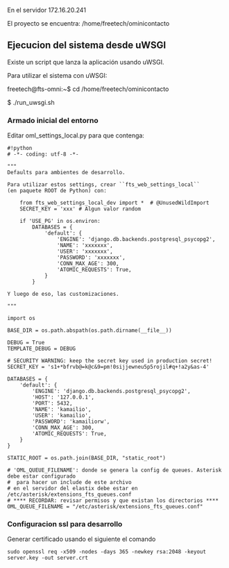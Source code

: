En el servidor 172.16.20.241

El proyecto se encuentra: /home/freetech/ominicontacto

Ejecucion del sistema desde uWSGI
---------------------------------

Existe un script que lanza la aplicación usando uWSGI.

Para utilizar el sistema con uWSGI:

freetech@fts-omni:~$ cd /home/freetech/ominicontacto

$ ./run_uwsgi.sh

### Armado inicial del entorno ###

Editar oml_settings_local.py para que contenga:


```
#!python
# -*- coding: utf-8 -*-

"""
Defaults para ambientes de desarrollo.

Para utilizar estos settings, crear ``fts_web_settings_local``
(en paquete ROOT de Python) con:

    from fts_web_settings_local_dev import *  # @UnusedWildImport
    SECRET_KEY = 'xxx' # Algun valor random

    if 'USE_PG' in os.environ:
        DATABASES = {
            'default': {
                'ENGINE': 'django.db.backends.postgresql_psycopg2',
                'NAME': 'xxxxxxx',
                'USER': 'xxxxxxx',
                'PASSWORD': 'xxxxxxx',
                'CONN_MAX_AGE': 300,
                'ATOMIC_REQUESTS': True,
            }
        }

Y luego de eso, las customizaciones.

"""

import os

BASE_DIR = os.path.abspath(os.path.dirname(__file__))

DEBUG = True
TEMPLATE_DEBUG = DEBUG

# SECURITY WARNING: keep the secret key used in production secret!
SECRET_KEY = 's1+*bfrvb@=k@c&9=pm!0sijjewneu5p5rojil#q+!a2y&as-4'

DATABASES = {
    'default': {
        'ENGINE': 'django.db.backends.postgresql_psycopg2',
        'HOST': '127.0.0.1',
        'PORT': 5432,
        'NAME': 'kamailio',
        'USER': 'kamailio',
        'PASSWORD': 'kamailiorw',
        'CONN_MAX_AGE': 300,
        'ATOMIC_REQUESTS': True,
    }
}

STATIC_ROOT = os.path.join(BASE_DIR, "static_root")

# 'OML_QUEUE_FILENAME': donde se genera la config de queues. Asterisk debe estar configurado
#  para hacer un include de este archivo
# en el servidor del elastix debe estar en /etc/asterisk/extensions_fts_queues.conf
# **** RECORDAR: revisar permisos y que existan los directorios ****
OML_QUEUE_FILENAME = "/etc/asterisk/extensions_fts_queues.conf"

```

### Configuracion ssl para desarrollo ###
Generar certificado usando el siguiente el comando
```
sudo openssl req -x509 -nodes -days 365 -newkey rsa:2048 -keyout server.key -out server.crt
```